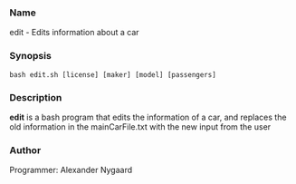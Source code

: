 ### Name
edit - Edits information about a car

### Synopsis
`bash edit.sh [license] [maker] [model] [passengers]`

### Description
**edit** is a bash program that edits the information of a car, and replaces the old information in the mainCarFile.txt with the new input from the user

### Author
Programmer: Alexander Nygaard

